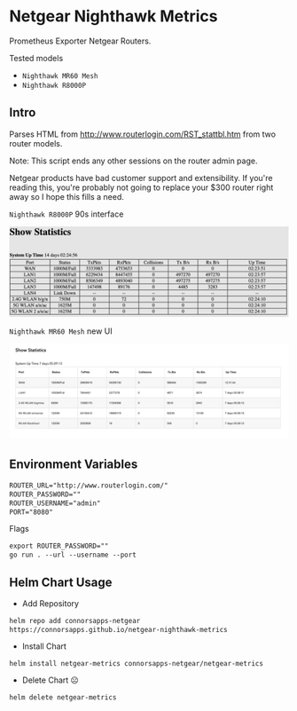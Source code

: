 # Netgear Nighthawk Metrics

Prometheus Exporter Netgear Routers.

Tested models
- `Nighthawk MR60 Mesh`
- `Nighthawk R8000P`

## Intro
Parses HTML from http://www.routerlogin.com/RST_stattbl.htm from two router models.

Note: This script ends any other sessions on the router admin page.

Netgear products have bad customer support and extensibility. If you're reading this, you're probably not going to replace your $300 router right away so I hope this fills a need.

`Nighthawk R8000P` 90s interface

![R8000P](./refrence/R8000P.png)

`Nighthawk MR60 Mesh` new UI

![MR60](./refrence/MR60.png)


## Environment Variables
```
ROUTER_URL="http://www.routerlogin.com/"
ROUTER_PASSWORD=""
ROUTER_USERNAME="admin"
PORT="8080"
```

Flags
```
export ROUTER_PASSWORD=""
go run . --url --username --port
```

## Helm Chart Usage
- Add Repository
```
helm repo add connorsapps-netgear https://connorsapps.github.io/netgear-nighthawk-metrics
```

- Install Chart
```
helm install netgear-metrics connorsapps-netgear/netgear-metrics
```

- Delete Chart ☹️
```
helm delete netgear-metrics
```